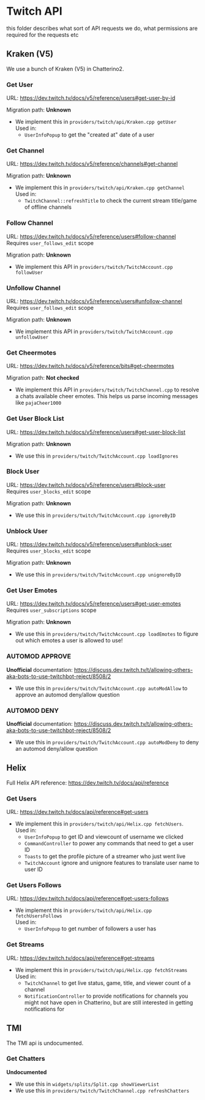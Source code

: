 # Twitch API
this folder describes what sort of API requests we do, what permissions are required for the requests etc

## Kraken (V5)
We use a bunch of Kraken (V5) in Chatterino2.

### Get User
URL: https://dev.twitch.tv/docs/v5/reference/users#get-user-by-id

Migration path: **Unknown**

 * We implement this in `providers/twitch/api/Kraken.cpp getUser`  
   Used in:
     * `UserInfoPopup` to get the "created at" date of a user

### Get Channel
URL: https://dev.twitch.tv/docs/v5/reference/channels#get-channel

Migration path: **Unknown**

 * We implement this in `providers/twitch/api/Kraken.cpp getChannel`  
   Used in:
     * `TwitchChannel::refreshTitle` to check the current stream title/game of offline channels

### Follow Channel
URL: https://dev.twitch.tv/docs/v5/reference/users#follow-channel  
Requires `user_follows_edit` scope

Migration path: **Unknown**

 * We implement this API in `providers/twitch/TwitchAccount.cpp followUser`

### Unfollow Channel
URL: https://dev.twitch.tv/docs/v5/reference/users#unfollow-channel  
Requires `user_follows_edit` scope

Migration path: **Unknown**

 * We implement this API in `providers/twitch/TwitchAccount.cpp unfollowUser`


### Get Cheermotes
URL: https://dev.twitch.tv/docs/v5/reference/bits#get-cheermotes

Migration path: **Not checked**

 * We implement this API in `providers/twitch/TwitchChannel.cpp` to resolve a chats available cheer emotes. This helps us parse incoming messages like `pajaCheer1000`

### Get User Block List
URL: https://dev.twitch.tv/docs/v5/reference/users#get-user-block-list

Migration path: **Unknown**

 * We use this in `providers/twitch/TwitchAccount.cpp loadIgnores`

### Block User
URL: https://dev.twitch.tv/docs/v5/reference/users#block-user  
Requires `user_blocks_edit` scope

Migration path: **Unknown**

 * We use this in `providers/twitch/TwitchAccount.cpp ignoreByID`

### Unblock User
URL: https://dev.twitch.tv/docs/v5/reference/users#unblock-user  
Requires `user_blocks_edit` scope

Migration path: **Unknown**

 * We use this in `providers/twitch/TwitchAccount.cpp unignoreByID`

### Get User Emotes
URL: https://dev.twitch.tv/docs/v5/reference/users#get-user-emotes  
Requires `user_subscriptions` scope

Migration path: **Unknown**

 * We use this in `providers/twitch/TwitchAccount.cpp loadEmotes` to figure out which emotes a user is allowed to use!

### AUTOMOD APPROVE
**Unofficial** documentation: https://discuss.dev.twitch.tv/t/allowing-others-aka-bots-to-use-twitchbot-reject/8508/2

 * We use this in `providers/twitch/TwitchAccount.cpp autoModAllow` to approve an automod deny/allow question

### AUTOMOD DENY
**Unofficial** documentation: https://discuss.dev.twitch.tv/t/allowing-others-aka-bots-to-use-twitchbot-reject/8508/2

 * We use this in `providers/twitch/TwitchAccount.cpp autoModDeny` to deny an automod deny/allow question

## Helix
Full Helix API reference: https://dev.twitch.tv/docs/api/reference

### Get Users
URL: https://dev.twitch.tv/docs/api/reference#get-users

 * We implement this in `providers/twitch/api/Helix.cpp fetchUsers`.  
   Used in:
     * `UserInfoPopup` to get ID and viewcount of username we clicked
     * `CommandController` to power any commands that need to get a user ID
     * `Toasts` to get the profile picture of a streamer who just went live
     * `TwitchAccount` ignore and unignore features to translate user name to user ID

### Get Users Follows
URL: https://dev.twitch.tv/docs/api/reference#get-users-follows

 * We implement this in `providers/twitch/api/Helix.cpp fetchUsersFollows`  
   Used in:
     * `UserInfoPopup` to get number of followers a user has

### Get Streams
URL: https://dev.twitch.tv/docs/api/reference#get-streams

 * We implement this in `providers/twitch/api/Helix.cpp fetchStreams`  
   Used in:
     * `TwitchChannel` to get live status, game, title, and viewer count of a channel
     * `NotificationController` to provide notifications for channels you might not have open in Chatterino, but are still interested in getting notifications for

## TMI
The TMI api is undocumented.

### Get Chatters
**Undocumented**

 * We use this in `widgets/splits/Split.cpp showViewerList`
 * We use this in `providers/twitch/TwitchChannel.cpp refreshChatters`
